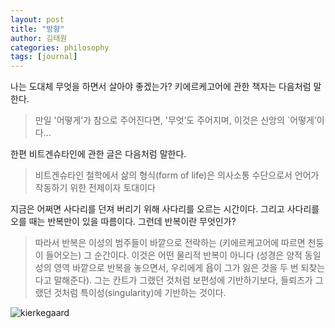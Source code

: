 ```yaml
---
layout: post
title: "방향"
author: 김태원
categories: philosophy
tags: [journal]
---
```


나는 도대체 무엇을 하면서 살아야 좋겠는가?
키에르케고어에 관한 책자는 다음처럼 말한다.
> 만일 '어떻게’가 참으로 주어진다면, '무엇’도 주어지며, 이것은 신앙의 `어떻게’이다…

한편 비트겐슈타인에 관한 글은 다음처럼 말한다.
> 비트겐슈타인 철학에서 삶의 형식(form of life)은 의사소통 수단으로서 언어가 작동하기 위한 전제이자 토대이다

지금은 어쩌면 사다리를 던져 버리기 위해 사다리를 오르는 시간이다.
그리고 사다리를 오를 때는 반복만이 있을 따름이다.
그런데 반복이란 무엇인가?
> 따라서 반복은 이성의 범주들이 바깥으로 전락하는 (키에르케고어에 따르면 천둥이 들어오는) 그 순간이다. 이것은 어떤 물리적 반복이 아니다 (성경은 양적 동일성의 영역 바깥으로 반복을 놓으면서, 우리에게 욥이 그가 잃은 것을 두 번 되찾는다고 말해준다). 그는 칸트가 그랬던 것처럼 보편성에 기반하기보다, 들뢰즈가 그랬던 것처럼 특이성(singularity)에 기반하는 것이다.

![kierkegaard](https://relevantmagazine.com/wp-content/uploads/2017/06/Kierkegaard.jpg)
